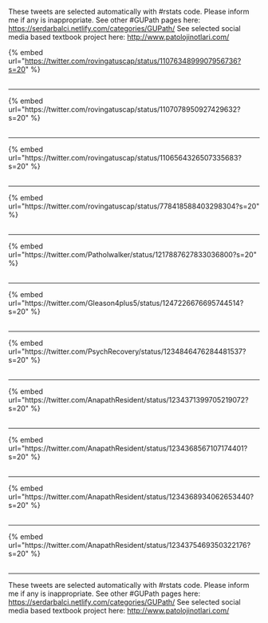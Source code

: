 

These tweets are selected automatically with #rstats code. Please inform me if any is inappropriate.
See other #GUPath pages here: https://serdarbalci.netlify.com/categories/GUPath/ 
See selected social media based textbook project here: http://www.patolojinotlari.com/

{% embed url="https://twitter.com/rovingatuscap/status/1107634899907956736?s=20" %}<br>
<br>
<hr>
{% embed url="https://twitter.com/rovingatuscap/status/1107078950927429632?s=20" %}<br>
<br>
<hr>
{% embed url="https://twitter.com/rovingatuscap/status/1106564326507335683?s=20" %}<br>
<br>
<hr>
{% embed url="https://twitter.com/rovingatuscap/status/778418588403298304?s=20" %}<br>
<br>
<hr>
{% embed url="https://twitter.com/Patholwalker/status/1217887627833036800?s=20" %}<br>
<br>
<hr>
{% embed url="https://twitter.com/Gleason4plus5/status/1247226676695744514?s=20" %}<br>
<br>
<hr>
{% embed url="https://twitter.com/PsychRecovery/status/1234846476284481537?s=20" %}<br>
<br>
<hr>
{% embed url="https://twitter.com/AnapathResident/status/1234371399705219072?s=20" %}<br>
<br>
<hr>
{% embed url="https://twitter.com/AnapathResident/status/1234368567107174401?s=20" %}<br>
<br>
<hr>
{% embed url="https://twitter.com/AnapathResident/status/1234368934062653440?s=20" %}<br>
<br>
<hr>
{% embed url="https://twitter.com/AnapathResident/status/1234375469350322176?s=20" %}<br>
<br>
<hr>


These tweets are selected automatically with #rstats code. Please inform me if any is inappropriate.
See other #GUPath pages here: https://serdarbalci.netlify.com/categories/GUPath/ 
See selected social media based textbook project here: http://www.patolojinotlari.com/
